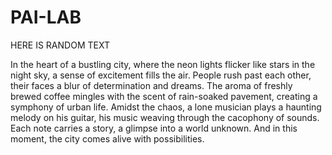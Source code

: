 # PAI-LAB

HERE IS RANDOM TEXT

In the heart of a bustling city, where the neon lights flicker like stars in the night sky, a sense of excitement fills the air. People rush past each other, their faces a blur of determination and dreams. The aroma of freshly brewed coffee mingles with the scent of rain-soaked pavement, creating a symphony of urban life. Amidst the chaos, a lone musician plays a haunting melody on his guitar, his music weaving through the cacophony of sounds. Each note carries a story, a glimpse into a world unknown. And in this moment, the city comes alive with possibilities.
